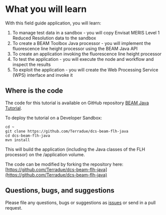 # What you will learn

With this field guide application, you will learn:

1. To manage test data in a sandbox - you will copy Envisat MERIS Level 1 Reduced Resolution data to the sandbox
2. To create a BEAM Toolbox Java processor - you will implement the fluorescence line height processor using the BEAM Java API
3. To create an application invoking the fluorescence line height processor
4. To test the application - you will execute the node and workflow and inspect the results
5. To exploit the application - you will create the Web Processing Service (WPS) interface and invoke it

## Where is the code

The code for this tutorial is available on GitHub repository [BEAM Java Tutorial](https://github.com/Terradue/dcs-beam-flh-java).

To deploy the tutorial on a Developer Sandbox:

```console
cd ~
git clone https://github.com/Terradue/dcs-beam-flh-java
cd dcs-beam-flh-java
mvn install
```

This will build the application (including the Java classes of the FLH processor) on the /application volume.

The code can be modified by forking the repository here: [https://github.com/Terradue/dcs-beam-flh-java](https://github.com/Terradue/dcs-beam-flh-java)

## Questions, bugs, and suggestions

Please file any questions, bugs or suggestions as [issues](https://github.com/Terradue/dcs-beam-flh-java/issues/new) or send in a pull request.
